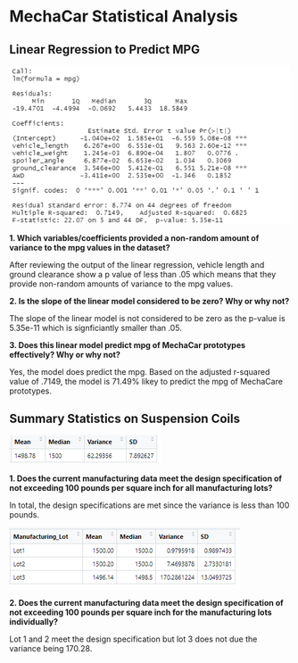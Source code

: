 # MechaCar Statistical Analysis

## Linear Regression to Predict MPG

![](/Deliverable1.png)


<b>1. Which variables/coefficients provided a non-random amount of variance to the mpg values in the dataset?</b>

After reviewing the output of the linear regression, vehicle length and ground clearance show a p value of less than .05 which means that they provide non-random amounts of variance to the mpg values.

<b>2. Is the slope of the linear model considered to be zero?  Why or why not?</b>

The slope of the linear model is not considered to be zero as the p-value is 5.35e-11 which is signficiantly smaller than .05.

<b>3. Does this linear model predict mpg of MechaCar prototypes effectively?  Why or why not?</b>

Yes, the model does predict the mpg. Based on the adjusted r-squared value of .7149, the model is 71.49% likey to predict the mpg of MechaCare prototypes.

## Summary Statistics on Suspension Coils

![](/Deliverable2.png)

<b>1. Does the current manufacturing data meet the design specification of not exceeding 100 pounds per square inch for all manufacturing lots?</b>

In total, the design specifications are met since the variance is less than 100 pounds.

![](/Deliverable2b.png)
  
<b>2. Does the current manufacturing data meet the design specification of not exceeding 100 pounds per square inch for the  manufacturing lots individually?</b>

Lot 1 and 2 meet the design specification but lot 3 does not due the variance being 170.28.
